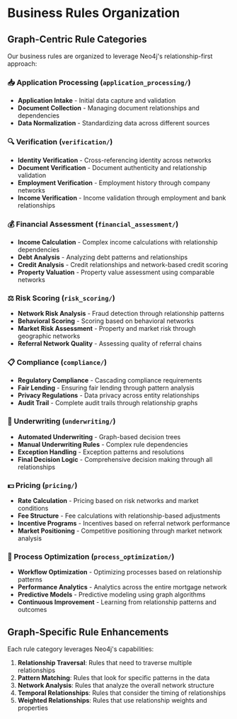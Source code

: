# Business Rules Organization

## Graph-Centric Rule Categories

Our business rules are organized to leverage Neo4j's relationship-first approach:

### 📥 Application Processing (`application_processing/`)
- **Application Intake** - Initial data capture and validation
- **Document Collection** - Managing document relationships and dependencies
- **Data Normalization** - Standardizing data across different sources

### 🔍 Verification (`verification/`)
- **Identity Verification** - Cross-referencing identity across networks
- **Document Verification** - Document authenticity and relationship validation
- **Employment Verification** - Employment history through company networks
- **Income Verification** - Income validation through employment and bank relationships

### 💰 Financial Assessment (`financial_assessment/`)
- **Income Calculation** - Complex income calculations with relationship dependencies
- **Debt Analysis** - Analyzing debt patterns and relationships
- **Credit Analysis** - Credit relationships and network-based credit scoring
- **Property Valuation** - Property value assessment using comparable networks

### ⚖️ Risk Scoring (`risk_scoring/`)
- **Network Risk Analysis** - Fraud detection through relationship patterns  
- **Behavioral Scoring** - Scoring based on behavioral networks
- **Market Risk Assessment** - Property and market risk through geographic networks
- **Referral Network Quality** - Assessing quality of referral chains

### 📋 Compliance (`compliance/`)
- **Regulatory Compliance** - Cascading compliance requirements
- **Fair Lending** - Ensuring fair lending through pattern analysis
- **Privacy Regulations** - Data privacy across entity relationships
- **Audit Trail** - Complete audit trails through relationship graphs

### 🎯 Underwriting (`underwriting/`)
- **Automated Underwriting** - Graph-based decision trees
- **Manual Underwriting Rules** - Complex rule dependencies
- **Exception Handling** - Exception patterns and resolutions
- **Final Decision Logic** - Comprehensive decision making through all relationships

### 💵 Pricing (`pricing/`)
- **Rate Calculation** - Pricing based on risk networks and market conditions
- **Fee Structure** - Fee calculations with relationship-based adjustments
- **Incentive Programs** - Incentives based on referral network performance
- **Market Positioning** - Competitive positioning through market network analysis

### 🔄 Process Optimization (`process_optimization/`)
- **Workflow Optimization** - Optimizing processes based on relationship patterns
- **Performance Analytics** - Analytics across the entire mortgage network
- **Predictive Models** - Predictive modeling using graph algorithms
- **Continuous Improvement** - Learning from relationship patterns and outcomes

## Graph-Specific Rule Enhancements

Each rule category leverages Neo4j's capabilities:

1. **Relationship Traversal**: Rules that need to traverse multiple relationships
2. **Pattern Matching**: Rules that look for specific patterns in the data
3. **Network Analysis**: Rules that analyze the overall network structure
4. **Temporal Relationships**: Rules that consider the timing of relationships
5. **Weighted Relationships**: Rules that use relationship weights and properties
